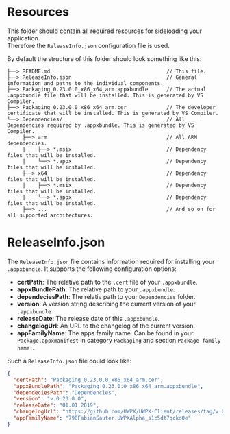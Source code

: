 # Resources
This folder should contain all required resources for sideloading your application.  
Therefore the `ReleaseInfo.json` configuration file is used.

By default the structure of this folder should look something like this:
```
├──> README.md                                      // This file.
├──> ReleaseInfo.json                               // General information and paths to the individual components.
├──> Packaging_0.23.0.0_x86_x64_arm.appxbundle      // The actual .appxbundle file that will be installed. This is generated by VS Compiler.
├──> Packaging_0.23.0.0_x86_x64_arm.cer             // The developer certificate that will be installed. This is generated by VS Compiler.
└──> Dependencies/                                  // All Dependencies required by .appxbundle. This is generated by VS Compiler.
     ├──> arm                                       // All ARM dependencies.
     |    ├──> *.msix                               // Dependency files that will be installed.
     |    └──> *.appx                               // Dependency files that will be installed.
     ├──> x64                                       // Dependency files that will be installed.
     |    ├──> *.msix                               // Dependency files that will be installed.
     |    └──> *.appx                               // Dependency files that will be installed.
     ├──> ...                                       // And so on for all supported architectures.
```

# ReleaseInfo.json
The `ReleaseInfo.json` file contains information required for installing your `.appxbundle`.
It supports the following configuration options:
* **certPath**: The relative path to the `.cert` file of your `.appxbundle`.
* **appxBundlePath**: The relative path to your `.appxbundle`.
* **dependeciesPath**: The relativ path to your `Dependencies` folder.
* **version**: A version string describing the current version of your `.appxbundle`
* **releaseDate**: The release date of this `.appxbundle`.
* **changelogUrl**: An URL to the changelog of the current version.
* **appFamilyName**: The apps family name. Can be found in your `Package.appxmanifest` in category `Packaging`  and section `Package family name:`.

Such a `ReleaseInfo.json` file could look like:
```JSON
{
  "certPath": "Packaging_0.23.0.0_x86_x64_arm.cer",
  "appxBundlePath": "Packaging_0.23.0.0_x86_x64_arm.appxbundle",
  "dependeciesPath": "Dependencies",
  "version": "v.0.23.0.0",
  "releaseDate": "01.01.2019",
  "changelogUrl": "https://github.com/UWPX/UWPX-Client/releases/tag/v.0.23.0.0",
  "appFamilyName": "790FabianSauter.UWPXAlpha_s1c5dt7qckd0e"
}
```
